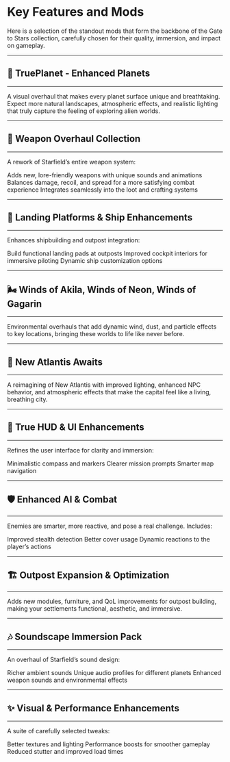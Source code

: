 # Key Features and Mods

Here is a selection of the standout mods that form the backbone of the Gate to Stars collection, carefully chosen for their quality, immersion, and impact on gameplay.

---
## 🌌 TruePlanet - Enhanced Planets
---
A visual overhaul that makes every planet surface unique and breathtaking. Expect more natural landscapes, atmospheric effects, and realistic lighting that truly capture the feeling of exploring alien worlds.

---
## 🔫 Weapon Overhaul Collection
---
A rework of Starfield’s entire weapon system:

Adds new, lore-friendly weapons with unique sounds and animations
Balances damage, recoil, and spread for a more satisfying combat experience
Integrates seamlessly into the loot and crafting systems

---
## 🚀 Landing Platforms & Ship Enhancements
---
Enhances shipbuilding and outpost integration:

Build functional landing pads at outposts
Improved cockpit interiors for immersive piloting
Dynamic ship customization options

---
## 🌬️ Winds of Akila, Winds of Neon, Winds of Gagarin
---
Environmental overhauls that add dynamic wind, dust, and particle effects to key locations, bringing these worlds to life like never before.

---
## 🌃 New Atlantis Awaits
---
A reimagining of New Atlantis with improved lighting, enhanced NPC behavior, and atmospheric effects that make the capital feel like a living, breathing city.

---
## 🧭 True HUD & UI Enhancements
---
Refines the user interface for clarity and immersion:

Minimalistic compass and markers
Clearer mission prompts
Smarter map navigation

---
## 🛡️ Enhanced AI & Combat
---
Enemies are smarter, more reactive, and pose a real challenge. Includes:

Improved stealth detection
Better cover usage
Dynamic reactions to the player’s actions

---
## 🏗️ Outpost Expansion & Optimization
---
Adds new modules, furniture, and QoL improvements for outpost building, making your settlements functional, aesthetic, and immersive.

---
## 🎶 Soundscape Immersion Pack
---
An overhaul of Starfield’s sound design:

Richer ambient sounds
Unique audio profiles for different planets
Enhanced weapon sounds and environmental effects

---
## ✨ Visual & Performance Enhancements
---
A suite of carefully selected tweaks:

Better textures and lighting
Performance boosts for smoother gameplay
Reduced stutter and improved load times
